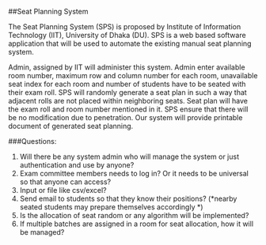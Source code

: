 ##Seat Planning System

The Seat Planning System (SPS) is proposed by Institute of Information Technology (IIT), University of Dhaka (DU). 
SPS is a web based software application that will be used to automate the existing manual seat planning system.

Admin, assigned by IIT will administer this system. Admin enter available room number, maximum row and column number for each room, unavailable seat index for each room and number of students have to be seated with their exam roll.
SPS will randomly generate a seat plan in such a way that adjacent rolls are not placed within neighboring seats. 
Seat plan will have the exam roll and room number mentioned in it. SPS ensure that there will be no modification due to penetration. 
Our system will provide printable document of generated seat planning.

###Questions:
1. Will there be any system admin who will manage the system or just authentication and use by anyone?
2. Exam committee members needs to log in?  Or it needs to be universal so that anyone can access?
3. Input or file like csv/excel?
4. Send email to students so that they know their positions? (*nearby seated students may prepare themselves accordingly *)
5. Is the allocation of seat random or any algorithm will be implemented?
6. If multiple batches are assigned in a room for seat allocation, how it will be managed?
